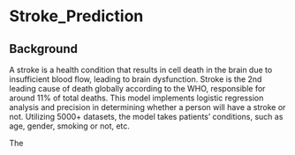# Stroke_Prediction
## Background
A stroke is a health condition that results in cell death in the brain due to insufficient  blood flow, leading to brain dysfunction. Stroke is the 2nd leading cause of death globally according to the WHO, responsible for around 11% of total deaths. 
This model implements logistic regression analysis and precision in determining whether a person will have a stroke or not. Utilizing 5000+ datasets, the model takes patients’ conditions, such as age, gender, smoking or not, etc. 

The 
